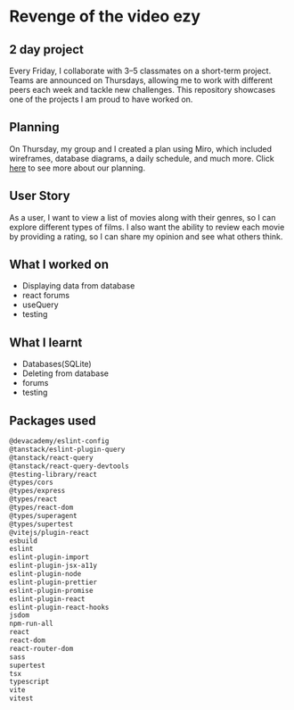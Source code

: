 # Revenge of the video ezy
## 2 day project
Every Friday, I collaborate with 3–5 classmates on a short-term project. Teams are announced on Thursdays, allowing me to work with different peers each week and tackle new challenges. This repository showcases one of the projects I am proud to have worked on.
## Planning 
On Thursday, my group and I created a plan using Miro, which included wireframes, database diagrams, a daily schedule, and much more. Click [here](https://github.com/Shae-Jacobs/revenge-of-the-video-ezy/tree/main/public/images/Planning) to see more about our planning.
## User Story 
As a user, I want to view a list of movies along with their genres, so I can explore different types of films. I also want the ability to review each movie by providing a rating, so I can share my opinion and see what others think.
## What I worked on
- Displaying data from database
- react forums
- useQuery
- testing

## What I learnt
- Databases(SQLite)
- Deleting from database
- forums
- testing
## Packages used

```sh
@devacademy/eslint-config
@tanstack/eslint-plugin-query
@tanstack/react-query
@tanstack/react-query-devtools
@testing-library/react
@types/cors
@types/express
@types/react
@types/react-dom
@types/superagent
@types/supertest
@vitejs/plugin-react
esbuild
eslint
eslint-plugin-import
eslint-plugin-jsx-a11y
eslint-plugin-node
eslint-plugin-prettier
eslint-plugin-promise
eslint-plugin-react
eslint-plugin-react-hooks
jsdom
npm-run-all
react
react-dom
react-router-dom
sass
supertest
tsx
typescript
vite
vitest
```
